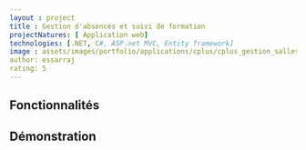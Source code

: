 ```yaml
---
layout : project
title : Gestion d'absences et suivi de formation
projectNatures: [ Application web]
technologies: [.NET, C#, ASP.net MVC, Entity framework]
image : assets/images/portfolio/applications/cplus/cplus_gestion_salles_750.png
author: essarraj
rating: 5
---
```


## Fonctionnalités

## Démonstration